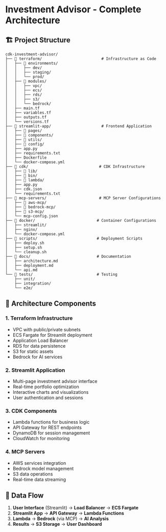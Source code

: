 # Investment Advisor - Complete Architecture

## 🏗️ Project Structure

```
cdk-investment-advisor/
├── 📁 terraform/                          # Infrastructure as Code
│   ├── 📁 environments/
│   │   ├── dev/
│   │   ├── staging/
│   │   └── prod/
│   ├── 📁 modules/
│   │   ├── vpc/
│   │   ├── ecs/
│   │   ├── rds/
│   │   ├── s3/
│   │   └── bedrock/
│   ├── main.tf
│   ├── variables.tf
│   ├── outputs.tf
│   └── versions.tf
├── 📁 streamlit-app/                      # Frontend Application
│   ├── 📁 pages/
│   ├── 📁 components/
│   ├── 📁 utils/
│   ├── 📁 config/
│   ├── app.py
│   ├── requirements.txt
│   ├── Dockerfile
│   └── docker-compose.yml
├── 📁 cdk/                               # CDK Infrastructure
│   ├── 📁 lib/
│   ├── 📁 bin/
│   ├── 📁 lambda/
│   ├── app.py
│   ├── cdk.json
│   └── requirements.txt
├── 📁 mcp-servers/                       # MCP Server Configurations
│   ├── 📁 aws-mcp/
│   ├── 📁 bedrock-mcp/
│   ├── 📁 s3-mcp/
│   └── mcp-config.json
├── 📁 docker/                           # Container Configurations
│   ├── streamlit/
│   ├── nginx/
│   └── docker-compose.yml
├── 📁 scripts/                          # Deployment Scripts
│   ├── deploy.sh
│   ├── setup.sh
│   └── cleanup.sh
├── 📁 docs/                             # Documentation
│   ├── architecture.md
│   ├── deployment.md
│   └── api.md
└── 📁 tests/                            # Testing
    ├── unit/
    ├── integration/
    └── e2e/
```

## 🎯 Architecture Components

### 1. **Terraform Infrastructure**
- VPC with public/private subnets
- ECS Fargate for Streamlit deployment
- Application Load Balancer
- RDS for data persistence
- S3 for static assets
- Bedrock for AI services

### 2. **Streamlit Application**
- Multi-page investment advisor interface
- Real-time portfolio optimization
- Interactive charts and visualizations
- User authentication and sessions

### 3. **CDK Components**
- Lambda functions for business logic
- API Gateway for REST endpoints
- DynamoDB for session management
- CloudWatch for monitoring

### 4. **MCP Servers**
- AWS services integration
- Bedrock model management
- S3 data operations
- Real-time data streaming

## 🔄 Data Flow

1. **User Interface** (Streamlit) → **Load Balancer** → **ECS Fargate**
2. **Streamlit App** → **API Gateway** → **Lambda Functions**
3. **Lambda** → **Bedrock** (via MCP) → **AI Analysis**
4. **Results** → **S3 Storage** → **User Dashboard**
